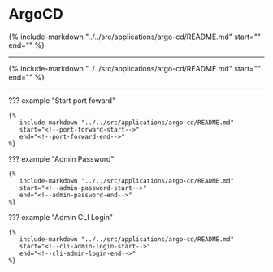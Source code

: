 # ArgoCD

{%
   include-markdown "../../src/applications/argo-cd/README.md"
   start="<!--description-start-->"
   end="<!--description-end-->"
%}

---

{%
   include-markdown "../../src/applications/argo-cd/README.md"
   start="<!--header-start-->"
   end="<!--header-end-->"
%}

---

??? example "Start port foward"

    {%
       include-markdown "../../src/applications/argo-cd/README.md"
       start="<!--port-forward-start-->"
       end="<!--port-forward-end-->"
    %}

??? example "Admin Password"

    {%
       include-markdown "../../src/applications/argo-cd/README.md"
       start="<!--admin-password-start-->"
       end="<!--admin-password-end-->"
    %}


??? example "Admin CLI Login"

    {%
       include-markdown "../../src/applications/argo-cd/README.md"
       start="<!--cli-admin-login-start-->"
       end="<!--cli-admin-login-end-->"
    %}